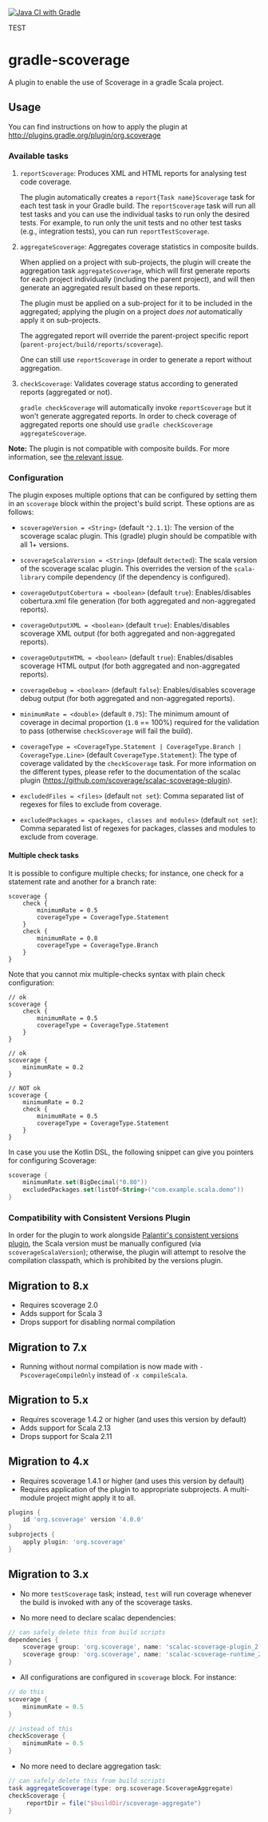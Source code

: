 [![Java CI with Gradle](https://github.com/scoverage/gradle-scoverage/actions/workflows/gradle.yml/badge.svg)](https://github.com/scoverage/gradle-scoverage/actions/workflows/gradle.yml)

TEST

gradle-scoverage
================
A plugin to enable the use of Scoverage in a gradle Scala project.

Usage
-----

You can find instructions on how to apply the plugin at http://plugins.gradle.org/plugin/org.scoverage

### Available tasks

1. `reportScoverage`: Produces XML and HTML reports for analysing test code coverage.

    The plugin automatically creates a `report{Task name}Scoverage` task for each test task in your
    Gradle build.  The `reportScoverage` task will run all test tasks and you can use the individual
    tasks to run only the desired tests.  For example, to run only the unit tests and no other test
    tasks (e.g., integration tests), you can run `reportTestScoverage`.

2. `aggregateScoverage`: Aggregates coverage statistics in composite builds.

    When applied on a project with sub-projects, the plugin will create the aggregation task `aggregateScoverage`, which
    will first generate reports for each project individually (including the parent project), and will then generate an
    aggregated result based on these reports.
    
    The plugin must be applied on a sub-project for it to be included in the aggregated; applying the plugin on a
    project _does not_ automatically apply it on sub-projects.   

    The aggregated report will override the parent-project specific report (`parent-project/build/reports/scoverage`).

    One can still use `reportScoverage` in order to generate a report without aggregation.

3. `checkScoverage`: Validates coverage status according to generated reports (aggregated or not).

    `gradle checkScoverage` will automatically invoke `reportScoverage` but it won't generate aggregated reports.
    In order to check coverage of aggregated reports one should use `gradle checkScoverage aggregateScoverage`.

**Note:** The plugin is not compatible with composite builds. For more information, see [the relevant issue](https://github.com/scoverage/gradle-scoverage/issues/98).
    
### Configuration

The plugin exposes multiple options that can be configured by setting them in an `scoverage` block within the project's
build script. These options are as follows:

* `scoverageVersion = <String>` (default `"2.1.1`): The version of the scoverage scalac plugin. This (gradle) plugin
should be compatible with all 1+ versions.

* `scoverageScalaVersion = <String>` (default `detected`): The scala version of the scoverage scalac plugin. This
overrides the version of the `scala-library` compile dependency (if the dependency is configured).
  
* `coverageOutputCobertura = <boolean>` (default `true`): Enables/disables cobertura.xml file generation (for both aggregated and non-aggregated reports).

* `coverageOutputXML = <boolean>` (default `true`): Enables/disables scoverage XML output (for both aggregated and non-aggregated reports).

* `coverageOutputHTML = <boolean>` (default `true`): Enables/disables scoverage HTML output (for both aggregated and non-aggregated reports).

* `coverageDebug = <boolean>` (default `false`): Enables/disables scoverage debug output (for both aggregated and non-aggregated reports).

* `minimumRate = <double>` (default `0.75`): The minimum amount of coverage in decimal proportion (`1.0` == 100%)
required for the validation to pass (otherwise `checkScoverage` will fail the build). 

* `coverageType = <CoverageType.Statement | CoverageType.Branch | CoverageType.Line>` (default `CoverageType.Statement`): The type of coverage validated by the
`checkScoverage` task. For more information on the different types, please refer to the documentation of the scalac
plugin (https://github.com/scoverage/scalac-scoverage-plugin).

* `excludedFiles = <files>` (default `not set`): Comma separated list of regexes for files to exclude from coverage.

* `excludedPackages = <packages, classes and modules>` (default `not set`): Comma separated list of regexes for packages, classes and modules to exclude from coverage.

#### Multiple check tasks

It is possible to configure multiple checks; for instance, one check for a statement rate and another for a branch rate:
```
scoverage {
    check {
        minimumRate = 0.5
        coverageType = CoverageType.Statement
    }
    check {
        minimumRate = 0.8
        coverageType = CoverageType.Branch
    }
}
```

Note that you cannot mix multiple-checks syntax with plain check configuration:
```
// ok
scoverage {
    check {
        minimumRate = 0.5
        coverageType = CoverageType.Statement
    }
}

// ok
scoverage {
    minimumRate = 0.2
}

// NOT ok
scoverage {
    minimumRate = 0.2
    check {
        minimumRate = 0.5
        coverageType = CoverageType.Statement
    }
}
```

In case you use the Kotlin DSL, the following snippet can give you pointers for configuring Scoverage:
```kotlin
scoverage {
	minimumRate.set(BigDecimal("0.80"))
	excludedPackages.set(listOf<String>("com.example.scala.demo"))
}
```

### Compatibility with Consistent Versions Plugin

In order for the plugin to work alongside [Palantir's consistent versions plugin](https://github.com/palantir/gradle-consistent-versions),
the Scala version must be manually configured (via `scoverageScalaVersion`); otherwise, the plugin will attempt to
resolve the compilation classpath, which is prohibited by the versions plugin.

Migration to 8.x
----------------

* Requires scoverage 2.0
* Adds support for Scala 3
* Drops support for disabling normal compilation

Migration to 7.x
----------------

* Running without normal compilation is now made with `-PscoverageCompileOnly` instead of `-x compileScala`.

Migration to 5.x
----------------

* Requires scoverage 1.4.2 or higher (and uses this version by default)
* Adds support for Scala 2.13
* Drops support for Scala 2.11

Migration to 4.x
----------------

* Requires scoverage 1.4.1 or higher (and uses this version by default)
* Requires application of the plugin to appropriate subprojects. A multi-module project might apply it to all.

```groovy
plugins {
    id 'org.scoverage' version '4.0.0'
}
subprojects {
    apply plugin: 'org.scoverage'
}
```

Migration to 3.x
----------------

* No more `testScoverage` task; instead, `test` will run coverage whenever the build is invoked with any of the scoverage tasks.

* No more need to declare scalac dependencies:
```groovy
// can safely delete this from build scripts
dependencies {
    scoverage group: 'org.scoverage', name: 'scalac-scoverage-plugin_2.12', version: '1.3.1'
    scoverage group: 'org.scoverage', name: 'scalac-scoverage-runtime_2.12', version: '1.3.1'
}
```

* All configurations are configured in `scoverage` block. For instance:
```groovy
// do this
scoverage {
    minimumRate = 0.5
}

// instead of this
checkScoverage {
    minimumRate = 0.5
}
```

* No more need to declare aggregation task:
```groovy
// can safely delete this from build scripts
task aggregateScoverage(type: org.scoverage.ScoverageAggregate)
checkScoverage {
     reportDir = file("$buildDir/scoverage-aggregate")
}
```
